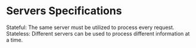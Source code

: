 # Servers Specifications

Stateful: The same server must be utilized to process every request.
Stateless: Different servers can be used to process different information at a time.